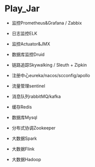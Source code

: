 # Play_Jar
- 监控Prometheus&Grafana / Zabbix
- 日志监控ELK
- 监控Actuator&JMX
- 数据库监控Druid
- 链路追踪Skywalking / Sleuth + Zipkin

- 注册中心eureka/nacos/scconfig/apollo
- 流量管理sentinel
- 消息队列rabbitMQ/kafka
- 缓存Redis
- 数据库Mysql
- 分布式协调Zookeeper

- 大数据Spark
- 大数据Flink
- 大数据Hadoop